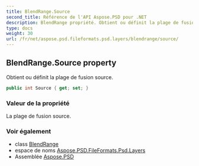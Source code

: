 ```yaml
---
title: BlendRange.Source
second_title: Référence de l'API Aspose.PSD pour .NET
description: BlendRange propriété. Obtient ou définit la plage de fusion source.
type: docs
weight: 30
url: /fr/net/aspose.psd.fileformats.psd.layers/blendrange/source/
---
```

## BlendRange.Source property

Obtient ou définit la plage de fusion source.

```csharp
public int Source { get; set; }
```

### Valeur de la propriété

La plage de fusion source.

### Voir également

* class [BlendRange](../)
* espace de noms [Aspose.PSD.FileFormats.Psd.Layers](../../blendrange/)
* Assemblée [Aspose.PSD](../../../)


